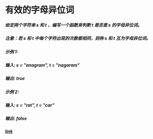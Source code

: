 # 有效的字母异位词
 ##### 给定两个字符串 s 和 t ，编写一个函数来判断 t 是否是 s 的字母异位词。
 ##### 注意：若 s 和 t 中每个字符出现的次数都相同，则称 s 和 t 互为字母异位词。
 ##### **示例 1:**
 ##### 输入: s = "anagram", t = "nagaram"
 ##### 输出: true
 ##### **示例 2:**
 ##### 输入: s = "rat", t = "car"
 ##### 输出: false
 ##### [link](https://blog.csdn.net/qq_38271143/article/details/125368335?spm=1001.2014.3001.5501)
